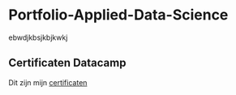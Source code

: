 # Portfolio-Applied-Data-Science
ebwdjkbsjkbjkwkj





## Certificaten Datacamp
Dit zijn mijn [certificaten](https://github.com/akram090/Portfolio-Applied-Data-Science/tree/main/Certficaten)
